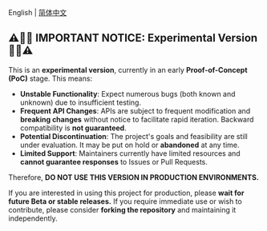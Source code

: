 English | [简体中文](./README.zh-cn.md)

## ⚠️🛑🚧 IMPORTANT NOTICE: Experimental Version 🚧🛑⚠️

This is an **experimental version**, currently in an early **Proof-of-Concept
(PoC)** stage. This means:

- **Unstable Functionality**: Expect numerous bugs (both known and unknown) due
  to insufficient testing.
- **Frequent API Changes**: APIs are subject to frequent modification and
  **breaking changes** without notice to facilitate rapid iteration. Backward
  compatibility is **not guaranteed**.
- **Potential Discontinuation**: The project's goals and feasibility are still
  under evaluation. It may be put on hold or **abandoned** at any time.
- **Limited Support**: Maintainers currently have limited resources and **cannot
  guarantee responses** to Issues or Pull Requests.

Therefore, **DO NOT USE THIS VERSION IN PRODUCTION ENVIRONMENTS.**

If you are interested in using this project for production, please **wait for
future Beta or stable releases.** If you require immediate use or wish to
contribute, please consider **forking the repository** and maintaining it
independently.